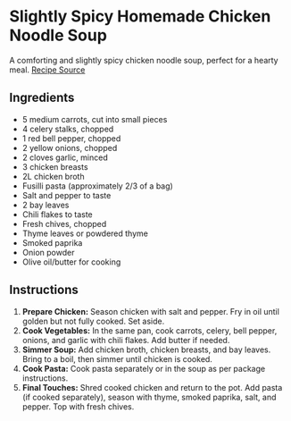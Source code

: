 # Slightly Spicy Homemade Chicken Noodle Soup

A comforting and slightly spicy chicken noodle soup, perfect for a hearty meal. [Recipe Source](https://www.reddit.com/r/FoodPorn/comments/qnn2uj/slightly_spicy_homemade_chicken_noodle_soup/)

## Ingredients

- 5 medium carrots, cut into small pieces
- 4 celery stalks, chopped
- 1 red bell pepper, chopped
- 2 yellow onions, chopped
- 2 cloves garlic, minced
- 3 chicken breasts
- 2L chicken broth
- Fusilli pasta (approximately 2/3 of a bag)
- Salt and pepper to taste
- 2 bay leaves
- Chili flakes to taste
- Fresh chives, chopped
- Thyme leaves or powdered thyme
- Smoked paprika
- Onion powder
- Olive oil/butter for cooking

## Instructions

1. **Prepare Chicken:** Season chicken with salt and pepper. Fry in oil until golden but not fully cooked. Set aside.
2. **Cook Vegetables:** In the same pan, cook carrots, celery, bell pepper, onions, and garlic with chili flakes. Add butter if needed.
3. **Simmer Soup:** Add chicken broth, chicken breasts, and bay leaves. Bring to a boil, then simmer until chicken is cooked.
4. **Cook Pasta:** Cook pasta separately or in the soup as per package instructions.
5. **Final Touches:** Shred cooked chicken and return to the pot. Add pasta (if cooked separately), season with thyme, smoked paprika, salt, and pepper. Top with fresh chives.
